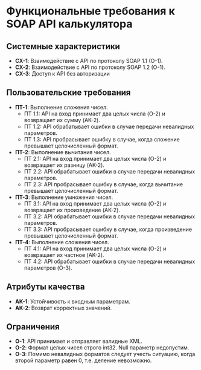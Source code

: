 # Функциональные требования к SOAP API калькулятора

## Системные характеристики 

- <b>CX-1</b>: Взаимодействие с API по протоколу SOAP 1.1 (O-1).
- <b>СХ-2</b>: Взаимодействие с API по протоколу SOAP 1.2 (O-1).
- <b>СХ-3</b>: Доступ к API без авторизации

## Пользовательские требования

- <b>ПТ-1</b>: Выполнение сложения чисел.
    - ПТ 1.1: API на вход принимает два целых числа (O-2) и возвращает их сумму (AK-2).
    - ПТ 1.2: API обрабатывает ошибки в случае передачи невалидных параметров.
    - ПТ 1.3: API пробрасывает ошибку в случае, когда сложение превышает целочисленный формат.
- <b>ПТ-2</b>: Выполнение вычитания чисел.
    - ПТ 2.1: API на вход принимает два целых числа (O-2) и возвращает их разницу (AK-2).
    - ПТ 2.2: API обрабатывает ошибки в случае передачи невалидных параметров.
    - ПТ 2.3: API пробрасывает ошибку в случае, когда вычитание превышает целочисленный формат.
- <b>ПТ-3</b>: Выполнение умножения чисел.
    - ПТ 3.1: API на вход принимает два целых числа (O-2) и возвращает их произведение (AK-2).
    - ПТ 3.2: API обрабатывает ошибки в случае передачи невалидных параметров.
    - ПТ 3.3: API пробрасывает ошибку в случае, когда произведение превышает целочисленный формат.
- <b>ПТ-4</b>: Выполнение сложения чисел.
    - ПТ 4.1: API на вход принимает два целых числа (O-2) и возвращает их частное (AK-2).
    - ПТ 4.2: API обрабатывает ошибки в случае передачи невалидных параметров (O-3).

## Атрибуты качества

- <b>АК-1</b>: Устойчивость к входным параметрам.
- <b>AK-2</b>: Возврат корректных значений.

## Ограничения 

- <b>O-1</b>: API принимает и отправляет валидные XML.
- <b>O-2</b>: Формат целых чисел строго int32. Null параметр недопустим.
- <b>O-3</b>: Помимо невалидных форматов следует учесть ситуацию, когда второй параметр равен 0, т.е. деление невозможно.